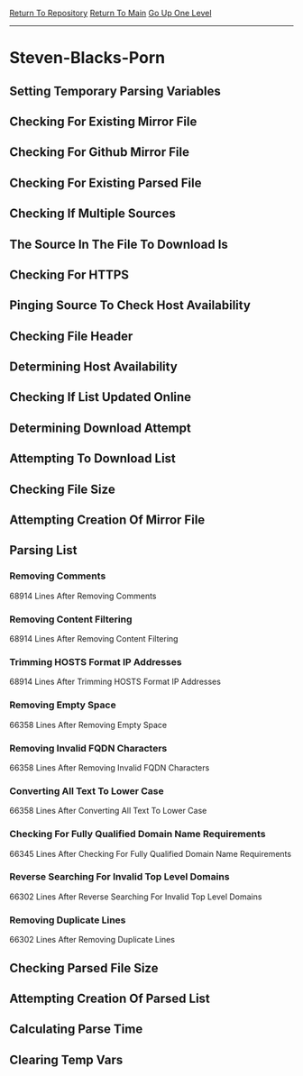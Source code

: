 [Return To Repository](https://github.com/deathbybandaid/piholeparser/)
[Return To Main](https://github.com/deathbybandaid/piholeparser/blob/master/RecentRunLogs/Mainlog.md)
[Go Up One Level](https://github.com/deathbybandaid/piholeparser/blob/master/RecentRunLogs/TopLevelScripts/30-Processing-External-Blacklists.md)
____________________________________
# Steven-Blacks-Porn
## Setting Temporary Parsing Variables
## Checking For Existing Mirror File
## Checking For Github Mirror File
## Checking For Existing Parsed File
## Checking If Multiple Sources
## The Source In The File To Download Is
## Checking For HTTPS
## Pinging Source To Check Host Availability
## Checking File Header
## Determining Host Availability
## Checking If List Updated Online
## Determining Download Attempt
## Attempting To Download List
## Checking File Size
## Attempting Creation Of Mirror File
## Parsing List
### Removing Comments
68914 Lines After Removing Comments
### Removing Content Filtering
68914 Lines After Removing Content Filtering
### Trimming HOSTS Format IP Addresses
68914 Lines After Trimming HOSTS Format IP Addresses
### Removing Empty Space
66358 Lines After Removing Empty Space
### Removing Invalid FQDN Characters
66358 Lines After Removing Invalid FQDN Characters
### Converting All Text To Lower Case
66358 Lines After Converting All Text To Lower Case
### Checking For Fully Qualified Domain Name Requirements
66345 Lines After Checking For Fully Qualified Domain Name Requirements
### Reverse Searching For Invalid Top Level Domains
66302 Lines After Reverse Searching For Invalid Top Level Domains
### Removing Duplicate Lines
66302 Lines After Removing Duplicate Lines
## Checking Parsed File Size
## Attempting Creation Of Parsed List
## Calculating Parse Time
## Clearing Temp Vars
